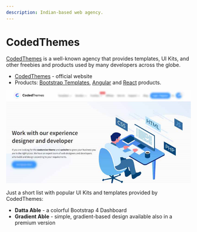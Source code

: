 ```yaml
---
description: Indian-based web agency.
---
```


# CodedThemes

[CodedThemes](https://codedthemes.com/?ref=appseed) is a well-known agency that provides templates, UI Kits, and other freebies and products used by many developers across the globe. 

* [CodedThemes](https://codedthemes.com/?ref=appseed) - official website
* Products: [Bootstrap Templates](https://codedthemes.com/item/category/templates/bootstrap-admin-templates/?ref=appseed), [Angular](https://codedthemes.com/item/category/templates/angular-dashboards/?ref=appseed) and [React](https://codedthemes.com/item/category/templates/react-admin-templates/?ref=appseed) products. 

![CodedThemes - Services Page.](../../.gitbook/assets/image%20%287%29.png)

Just a short list with popular UI Kits and templates provided by CodedThemes:

* **Datta Able** - a colorful Bootstrap 4 Dashboard 
* **Gradient Able** - simple, gradient-based design available also in a premium version





